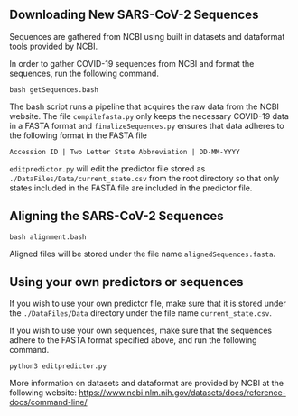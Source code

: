 ## Downloading New SARS-CoV-2 Sequences
Sequences are gathered from NCBI using built in datasets and dataformat tools provided by NCBI.

In order to gather COVID-19 sequences from NCBI and format the sequences, run the following command.
```
bash getSequences.bash
```
The bash script runs a pipeline that acquires the raw data from the NCBI website. The file `compilefasta.py` only keeps the necessary COVID-19 data in a FASTA format and `finalizeSequences.py` ensures that data adheres to the following format in the FASTA file

```
Accession ID | Two Letter State Abbreviation | DD-MM-YYYY
```

`editpredictor.py` will edit the predictor file stored as `./DataFiles/Data/current_state.csv` from the root directory so that only states included in the FASTA file are included in the predictor file.
## Aligning the SARS-CoV-2 Sequences

```
bash alignment.bash
```
Aligned files will be stored under the file name `alignedSequences.fasta`.

## Using your own predictors or sequences

If you wish to use your own predictor file, make sure that it is stored under the `./DataFiles/Data` directory under the file name `current_state.csv`.

If you wish to use your own sequences, make sure that the sequences adhere to the FASTA format specified above, and run the following command.

```
python3 editpredictor.py
```

More information on datasets and dataformat are provided by NCBI at the following website: https://www.ncbi.nlm.nih.gov/datasets/docs/reference-docs/command-line/
